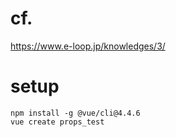 # cf.
https://www.e-loop.jp/knowledges/3/

# setup
```
npm install -g @vue/cli@4.4.6
vue create props_test
```
